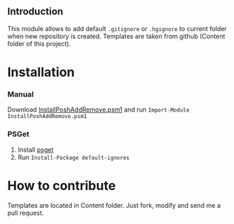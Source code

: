 ## Introduction
This module allows to add default `.gitignore` or `.hgignore` to current folder when new repository is created. Templates are taken from github (Content folder of this project).
# Installation
### Manual
Download [InstallPoshAddRemove.psm1](https://github.com/skalinets/add-default-ignores/edit/master/InstallPoshAddRemove.psm1) and run `Import-Module InstallPoshAddRemove.psm1`
### PSGet
1. Install [psget](http://psget.net/)
2. Run `Install-Package default-ignores`
# How to contribute
Templates are located in Content folder. Just fork, modify and send me a pull request.